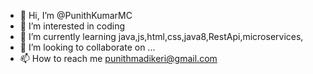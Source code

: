 - 👋 Hi, I’m @PunithKumarMC
- 👀 I’m interested in coding 
- 🌱 I’m currently learning java,js,html,css,java8,RestApi,microservices,
- 💞️ I’m looking to collaborate on ...
- 📫 How to reach me punithmadikeri@gmail.com

<!---
PunithKumarMC/PunithKumarMC is a ✨ special ✨ repository because its `README.md` (this file) appears on your GitHub profile.
You can click the Preview link to take a look at your changes.
--->
